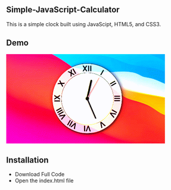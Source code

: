 ## Simple-JavaScript-Calculator

This is a simple clock built using JavaScipt, HTML5, and CSS3.

## Demo

![demo](https://github.com/SwatejPatil/Simple-JavaScript-Clock/blob/main/jsclock.gif)
  
## Installation

* Download Full Code
* Open the index.html file
    
